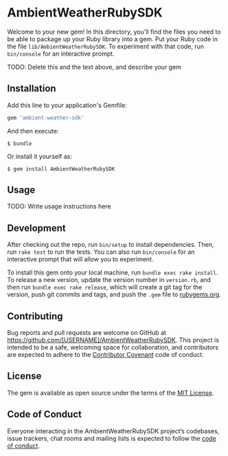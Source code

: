 # AmbientWeatherRubySDK

Welcome to your new gem! In this directory, you'll find the files you need to be able to package up your Ruby library into a gem. Put your Ruby code in the file `lib/AmbientWeatherRubySDK`. To experiment with that code, run `bin/console` for an interactive prompt.

TODO: Delete this and the text above, and describe your gem

## Installation

Add this line to your application's Gemfile:

```ruby
gem 'ambient-weather-sdk'
```

And then execute:

    $ bundle

Or install it yourself as:

    $ gem install AmbientWeatherRubySDK

## Usage

TODO: Write usage instructions here

## Development

After checking out the repo, run `bin/setup` to install dependencies. Then, run `rake test` to run the tests. You can also run `bin/console` for an interactive prompt that will allow you to experiment.

To install this gem onto your local machine, run `bundle exec rake install`. To release a new version, update the version number in `version.rb`, and then run `bundle exec rake release`, which will create a git tag for the version, push git commits and tags, and push the `.gem` file to [rubygems.org](https://rubygems.org).

## Contributing

Bug reports and pull requests are welcome on GitHub at https://github.com/[USERNAME]/AmbientWeatherRubySDK. This project is intended to be a safe, welcoming space for collaboration, and contributors are expected to adhere to the [Contributor Covenant](http://contributor-covenant.org) code of conduct.

## License

The gem is available as open source under the terms of the [MIT License](https://opensource.org/licenses/MIT).

## Code of Conduct

Everyone interacting in the AmbientWeatherRubySDK project’s codebases, issue trackers, chat rooms and mailing lists is expected to follow the [code of conduct](https://github.com/[USERNAME]/AmbientWeatherRubySDK/blob/master/CODE_OF_CONDUCT.md).
